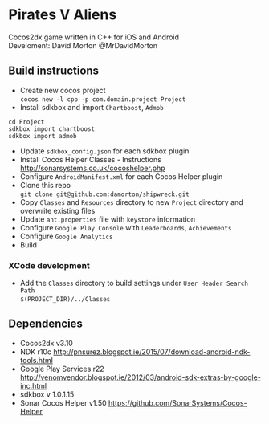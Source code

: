 # Pirates V Aliens

Cocos2dx game written in C++ for iOS and Android  
Develoment: David Morton @MrDavidMorton  

## Build instructions

- Create new cocos project  
`cocos new -l cpp -p com.domain.project Project`  
- Install sdkbox and import `Chartboost`, `Admob`  
```
cd Project
sdkbox import chartboost
sdkbox import admob
```  
- Update `sdkbox_config.json` for each sdkbox plugin  
- Install Cocos Helper Classes - Instructions http://sonarsystems.co.uk/cocoshelper.php  
- Configure `AndroidManifest.xml` for each Cocos Helper plugin  
- Clone this repo  
`git clone git@github.com:damorton/shipwreck.git`  
- Copy `Classes` and `Resources` directory to new `Project` directory and overwrite existing files  
- Update `ant.properties` file with `keystore` information  
- Configure `Google Play Console` with `Leaderboards`, `Achievements`  
- Configure `Google Analytics`
- Build  

### XCode development
- Add the `Classes` directory to build settings under `User Header Search Path`  
`$(PROJECT_DIR)/../Classes`  

## Dependencies

- Cocos2dx v3.10  
- NDK r10c http://pnsurez.blogspot.ie/2015/07/download-android-ndk-tools.html  
- Google Play Services r22 http://venomvendor.blogspot.ie/2012/03/android-sdk-extras-by-google-inc.html  
- sdkbox v 1.0.1.15  
- Sonar Cocos Helper v1.50 https://github.com/SonarSystems/Cocos-Helper  
